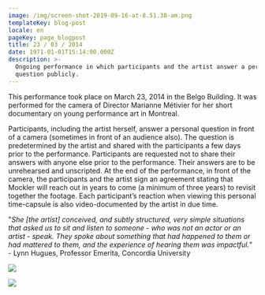 ```yaml
---
image: /img/screen-shot-2019-09-16-at-8.51.38-am.png
templateKey: blog-post
locale: en
pageKey: page_blogpost
title: 23 / 03 / 2014
date: 1971-01-01T15:14:00.000Z
description: >-
  Ongoing performance in which participants and the artist answer a personal
  question publicly.
---
```

This performance took place on March 23, 2014 in the Belgo Building. It was performed for the camera of Director Marianne Métivier for her short documentary on young performance art in Montreal. 

Participants, including the artist herself, answer a personal question in front of a camera (sometimes in front of an audience also). The question is predetermined by the artist and shared with the participants a few days prior to the performance. Participants are requested not to share their answers with anyone else prior to the performance. Their answers are to be unrehearsed and unscripted. At the end of the performance, in front of the camera, the participants and the artist sign an agreement stating that Mockler will reach out in years to come (a minimum of three years) to revisit together the footage. Each participant’s reaction when viewing this personal time-capsule is also video-documented by the artist in due time.

"_She \[the artist] conceived, and subtly structured, very simple situations that asked us to sit and listen to someone - who was not an actor or an artist - speak. They spoke about something that had happened to them or had mattered to them, and the experience of hearing them was impactful._" - Lynn Hugues, Professor Emerita, Concordia University

![](/img/active-lens-performance-art-montreal-.png)

![](/img/screen-shot-2019-09-24-at-7.51.23-am.png)
